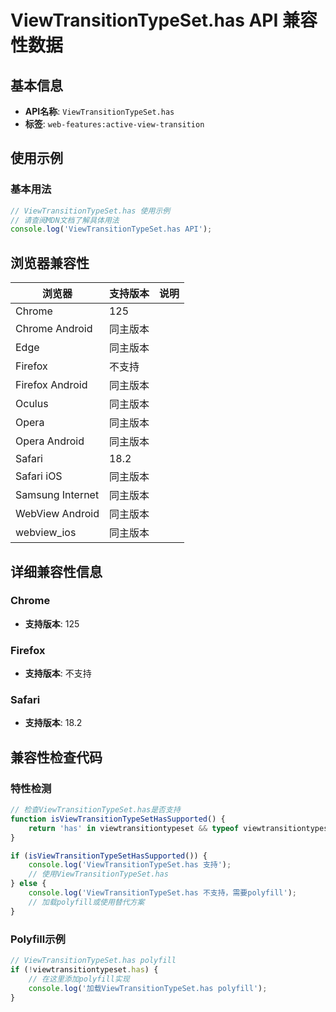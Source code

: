 # ViewTransitionTypeSet.has API 兼容性数据

## 基本信息

- **API名称**: `ViewTransitionTypeSet.has`
- **标签**: `web-features:active-view-transition`

## 使用示例

### 基本用法

```javascript
// ViewTransitionTypeSet.has 使用示例
// 请查阅MDN文档了解具体用法
console.log('ViewTransitionTypeSet.has API');
```

## 浏览器兼容性

| 浏览器 | 支持版本 | 说明 |
|--------|----------|------|
| Chrome | 125 |  |
| Chrome Android | 同主版本 |  |
| Edge | 同主版本 |  |
| Firefox | 不支持 |  |
| Firefox Android | 同主版本 |  |
| Oculus | 同主版本 |  |
| Opera | 同主版本 |  |
| Opera Android | 同主版本 |  |
| Safari | 18.2 |  |
| Safari iOS | 同主版本 |  |
| Samsung Internet | 同主版本 |  |
| WebView Android | 同主版本 |  |
| webview_ios | 同主版本 |  |

## 详细兼容性信息

### Chrome

- **支持版本**: 125

### Firefox

- **支持版本**: 不支持

### Safari

- **支持版本**: 18.2

## 兼容性检查代码

### 特性检测

```javascript
// 检查ViewTransitionTypeSet.has是否支持
function isViewTransitionTypeSetHasSupported() {
    return 'has' in viewtransitiontypeset && typeof viewtransitiontypeset.has === 'function';
}

if (isViewTransitionTypeSetHasSupported()) {
    console.log('ViewTransitionTypeSet.has 支持');
    // 使用ViewTransitionTypeSet.has
} else {
    console.log('ViewTransitionTypeSet.has 不支持，需要polyfill');
    // 加载polyfill或使用替代方案
}
```

### Polyfill示例

```javascript
// ViewTransitionTypeSet.has polyfill
if (!viewtransitiontypeset.has) {
    // 在这里添加polyfill实现
    console.log('加载ViewTransitionTypeSet.has polyfill');
}
```

